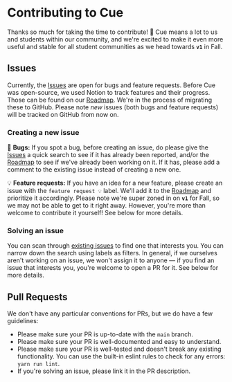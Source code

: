 # Contributing to Cue

Thanks so much for taking the time to contribute! 🙏 Cue means a lot to us and students within our community, and we're excited to make it even more useful and stable for all student communities as we head towards **`v1`** in Fall.

## Issues

Currently, the [Issues][issues] are open for bugs and feature requests. Before Cue was open-source, we used Notion to track features and their progress. Those can be found on our [Roadmap][roadmap]. We're in the process of migrating these to GitHub. Please note *new* issues (both bugs and feature requests) will be tracked on GitHub from now on.

### Creating a new issue

🐞 **Bugs:** If you spot a bug, before creating an issue, do please give the [Issues][issues] a quick search to see if it has already been reported, and/or the [Roadmap][roadmap] to see if we've already been working on it. If it has, please add a comment to the existing issue instead of creating a new one.

💡 **Feature requests:** If you have an idea for a new feature, please create an issue with the `feature request 💡` label. We'll add it to the [Roadmap][roadmap] and prioritize it accordingly. Please note we're super zoned in on **`v1`** for Fall, so we may not be able to get to it right away. However, you're more than welcome to contribute it yourself! See below for more details.

### Solving an issue

You can scan through [existing issues][issues] to find one that interests you. You can narrow down the search using labels as filters. In general, if we ourselves aren't working on an issue, we won't assign it to anyone — if you find an issue that interests you, you're welcome to open a PR for it. See below for more details.

## Pull Requests

We don't have any particular conventions for PRs, but we do have a few guidelines:

- Please make sure your PR is up-to-date with the `main` branch.
- Please make sure your PR is well-documented and easy to understand.
- Please make sure your PR is well-tested and doesn't break any existing functionality. You can use the built-in eslint rules to check for any errors: `yarn run lint`.
- If you're solving an issue, please link it in the PR description.

[issues]: https://github.com/compsigh/cue/issues
[roadmap]: https://docs.cue.study/roadmap
